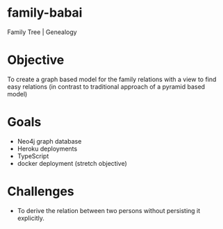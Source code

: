 # family-babai
Family Tree | Genealogy

# Objective
To create a graph based model for the family relations with a view to find easy relations (in contrast to traditional approach of a pyramid based model)

# Goals
- Neo4j graph database
- Heroku deployments
- TypeScript
- docker deployment (stretch objective)

# Challenges
- To derive the relation between two persons without persisting it explicitly.
